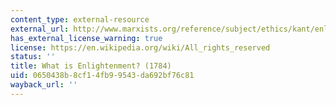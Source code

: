 ```yaml
---
content_type: external-resource
external_url: http://www.marxists.org/reference/subject/ethics/kant/enlightenment.htm
has_external_license_warning: true
license: https://en.wikipedia.org/wiki/All_rights_reserved
status: ''
title: What is Enlightenment? (1784)
uid: 0650438b-8cf1-4fb9-9543-da692bf76c81
wayback_url: ''
---
```

